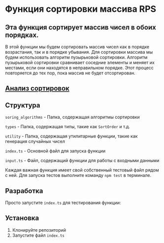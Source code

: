 # Функция сортировки массива RPS
## Эта функция сортирует массив чисел в обоих порядках.

В этой функции мы будем сортировать массив чисел как в порядке возрастания, так и в порядке убывания. Для сортировки массива мы будем использовать алгоритм пузырьковой сортировки. Алгоритм пузырьковой сортировки сравнивает соседние элементы и меняет их местами, если они находятся в неправильном порядке. Этот процесс повторяется до тех пор, пока массив не будет отсортирован.

## [Анализ сортировок](src/sorting_algorithms/SORTS.md)

## Структура
`soring_algorithms` - Папка, содержащая алгоритмы сортировки

`types` - Папка, содержащая типы, такие как `SortOrder` и т.д.

`utility` - Папка, содержащая утилитарные функции, такие как генерация случайных чисел

`index.ts` - Основной файл для запуска функции

`input.ts` - Файл, содержащий функции для работы с входными данными


Каждая важная функция имеет свой собственный тестовый файл рядом с ней.
Для запуска тестов выполните команду `npm test` в терминале.

## Разработка
Просто запустите `index.ts` для тестирования функции:

## Установка
1. Клонируйте репозиторий
2. Запустите файл `index.ts`
